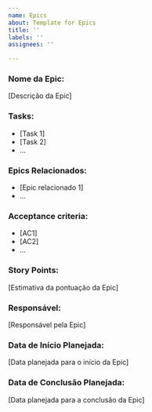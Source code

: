 ```yaml
---
name: Epics
about: Template for Epics
title: ''
labels: ''
assignees: ''

---
```


### Nome da Epic:
[Descrição da Epic]

### Tasks:
- [Task 1]
- [Task 2]
- ...

### Epics Relacionados:
- [Epic relacionado 1]
- ...

### Acceptance criteria:
- [AC1]
- [AC2]
- ...

### Story Points:
[Estimativa da pontuação da Epic]

### Responsável:
[Responsável pela Epic]

### Data de Início Planejada:
[Data planejada para o início da Epic]

### Data de Conclusão Planejada:
[Data planejada para a conclusão da Epic]
